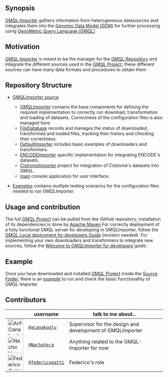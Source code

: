 ## Synopsis

[GMQL-Importer](https://github.com/DEIB-GECO/GMQL-Importer) gathers information from heterogeneous datasources and integrates them into the [Genomic Data Model (GDM)](http://www.sciencedirect.com/science/article/pii/S1046202316303012) for further processing using [GenoMetric Query Language (GMQL)](http://www.bioinformatics.deib.polimi.it/genomic_computing/)

## Motivation

[GMQL-Importer](https://github.com/DEIB-GECO/GMQL-Importer) is meant to be the manager for the [GMQL-Repository](https://github.com/DEIB-GECO/GMQL/tree/master/GMQL-Repository) and integrate the different sources used in the [GMQL Project](https://github.com/DEIB-GECO/GMQL), these different sources can have many data formats and procedures to obtain them

## Repository Structure

* [GMQLImporter source](https://github.com/DEIB-GECO/GMQL-Importer/tree/master/src/main/scala/it/polimi/genomics/importer)
   * [GMQLImporter](https://github.com/DEIB-GECO/GMQL-Importer/tree/master/src/main/scala/it/polimi/genomics/importer/GMQLImporter) contains the base components for defining the required implementation to correctly run download, transformation and loading of datasets. Correctness of the configuration files is also managed here.
   * [FileDatabase](https://github.com/DEIB-GECO/GMQL-Importer/tree/master/src/main/scala/it/polimi/genomics/importer/FileDatabase) records and manages the status of downloaded, transformed and loaded files, tracking their history and checking their correctness.
   * [DefaultImporter](https://github.com/DEIB-GECO/GMQL-Importer/tree/master/src/main/scala/it/polimi/genomics/importer/DefaultImporter) includes basic examples of downloaders and transformers.
   * [ENCODEImporter](https://github.com/DEIB-GECO/GMQL-Importer/tree/master/src/main/scala/it/polimi/genomics/importer/ENCODEImporter) specific implementation for integrating ENCODE's datasets.
   * [CistromeImporter](https://github.com/DEIB-GECO/GMQL-Importer/tree/master/src/main/scala/it/polimi/genomics/importer/CistromeImporter) project for integration of Cistrome's datasets into GMQL.
   * [main](https://github.com/DEIB-GECO/GMQL-Importer/tree/master/src/main/scala/it/polimi/genomics/importer/main) console application for user interface.

* [Examples](https://github.com/DEIB-GECO/GMQL-Importer/tree/master/Example) contains multiple testing scenarios for the configuration files needed to run GMQLImporter.

## Usage and contribution

The full [GMQL Project](https://github.com/DEIB-GECO/GMQL) can be pulled from the GitHub repository, installation of its dependencies is done by [Apache Maven](https://maven.apache.org/).For correctly deployment of a fully functional GMQL server for developing in GMQLImporter, follow the [GMQL Local deployment for developers Guide](https://docs.google.com/document/d/14ZnvL7vMJHZY5sNy3lcP-HidlCdxcLPfIwCD2nBAxvc/edit?usp=sharing) (revision needed). For implementing your own downloaders and transformers to integrate new sources, follow the [Welcome to GMQLImporter for developers](https://docs.google.com/document/d/10A0fS6j4yp252rJdFiQUUkAMjyPgvo0M08dfFVKe8bU/edit?usp=sharing) guide.

## Example

Once you have downloaded and installed [GMQL Project](https://github.com/DEIB-GECO/GMQL) inside the [Source Folder](https://github.com/DEIB-GECO/GMQL-Importer/tree/master/src/main/scala/it/polimi/genomics/importer), there is an [example](https://github.com/DEIB-GECO/GMQL-Importer/tree/master/Example) to run and check the basic functionallity of GMQL-Importer

## Contributors
|           | username                                           | talk to me about...                               |
|-----------|----------------------------------------------------|---------------------------------------------------|
|<img src="https://avatars.githubusercontent.com/acanakoglu"      height="50px" title="Arif Canakoglu"/>        | [`@acanakoglu`](https://github.com/acanakoglu)           | Supervisor for the design and development of GMQLImporter |
|<img src="https://avatars.githubusercontent.com/nachodox"      height="50px" title="Nacho Vera"/>        | [`@NachoVera`](https://github.com/nachodox)           | Anything related to the GMQL-Importer for now |
|<img src="https://avatars.githubusercontent.com/federicogatti"      height="50px" title="Federico Gatti"/>        | [`@federicogatti`](https://github.com/federicogatti)           | Federico's role |
